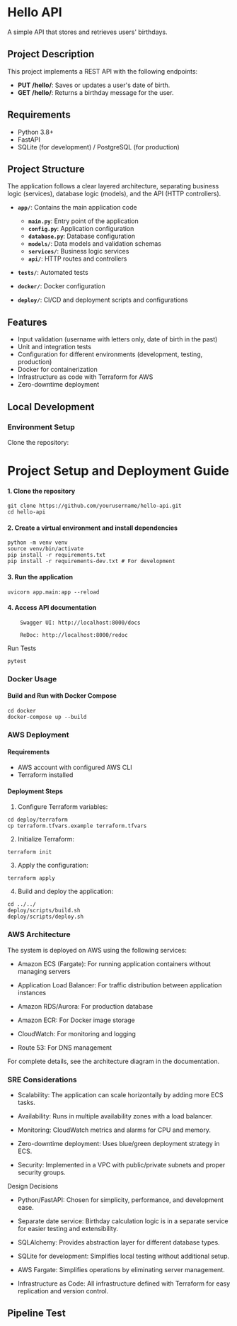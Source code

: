 # Hello API
A simple API that stores and retrieves users' birthdays.

## Project Description
This project implements a REST API with the following endpoints:

- **PUT /hello/<username>**: Saves or updates a user's date of birth.
- **GET /hello/<username>**: Returns a birthday message for the user.

## Requirements

- Python 3.8+
- FastAPI
- SQLite (for development) / PostgreSQL (for production)

## Project Structure
The application follows a clear layered architecture, separating business logic (services), database logic (models), and the API (HTTP controllers).

- **`app/`**: Contains the main application code
  - **`main.py`**: Entry point of the application
  - **`config.py`**: Application configuration
  - **`database.py`**: Database configuration
  - **`models/`**: Data models and validation schemas
  - **`services/`**: Business logic services
  - **`api/`**: HTTP routes and controllers

- **`tests/`**: Automated tests
- **`docker/`**: Docker configuration
- **`deploy/`**: CI/CD and deployment scripts and configurations

## Features

- Input validation (username with letters only, date of birth in the past)
- Unit and integration tests
- Configuration for different environments (development, testing, production)
- Docker for containerization
- Infrastructure as code with Terraform for AWS
- Zero-downtime deployment

## Local Development
### Environment Setup

Clone the repository:

# Project Setup and Deployment Guide

#### 1. Clone the repository
```
git clone https://github.com/yourusername/hello-api.git
cd hello-api
```
#### 2. Create a virtual environment and install dependencies
```
python -m venv venv
source venv/bin/activate
pip install -r requirements.txt
pip install -r requirements-dev.txt # For development
```
#### 3. Run the application
```
uvicorn app.main:app --reload
```

#### 4. Access API documentation
```
    Swagger UI: http://localhost:8000/docs

    ReDoc: http://localhost:8000/redoc
```
Run Tests
```
pytest
```
### Docker Usage
#### Build and Run with Docker Compose
```
cd docker
docker-compose up --build
```

### AWS Deployment
#### Requirements

   - AWS account with configured AWS CLI
   - Terraform installed

#### Deployment Steps

1. Configure Terraform variables:
```
cd deploy/terraform
cp terraform.tfvars.example terraform.tfvars
```

2. Initialize Terraform:
```
terraform init
```
3. Apply the configuration:
```
terraform apply
```
4. Build and deploy the application:
```
cd ../../
deploy/scripts/build.sh
deploy/scripts/deploy.sh
```

### AWS Architecture

The system is deployed on AWS using the following services:

   - Amazon ECS (Fargate): For running application containers without managing servers

   - Application Load Balancer: For traffic distribution between application instances

   - Amazon RDS/Aurora: For production database

   - Amazon ECR: For Docker image storage

   - CloudWatch: For monitoring and logging

   - Route 53: For DNS management

For complete details, see the architecture diagram in the documentation.

### SRE Considerations

   - Scalability: The application can scale horizontally by adding more ECS tasks.

   - Availability: Runs in multiple availability zones with a load balancer.

   - Monitoring: CloudWatch metrics and alarms for CPU and memory.

   - Zero-downtime deployment: Uses blue/green deployment strategy in ECS.

   - Security: Implemented in a VPC with public/private subnets and proper security groups.

Design Decisions

   - Python/FastAPI: Chosen for simplicity, performance, and development ease.

   - Separate date service: Birthday calculation logic is in a separate service for easier testing and extensibility.

   - SQLAlchemy: Provides abstraction layer for different database types.

   - SQLite for development: Simplifies local testing without additional setup.

   - AWS Fargate: Simplifies operations by eliminating server management.

   - Infrastructure as Code: All infrastructure defined with Terraform for easy replication and version control.
## Pipeline Test
